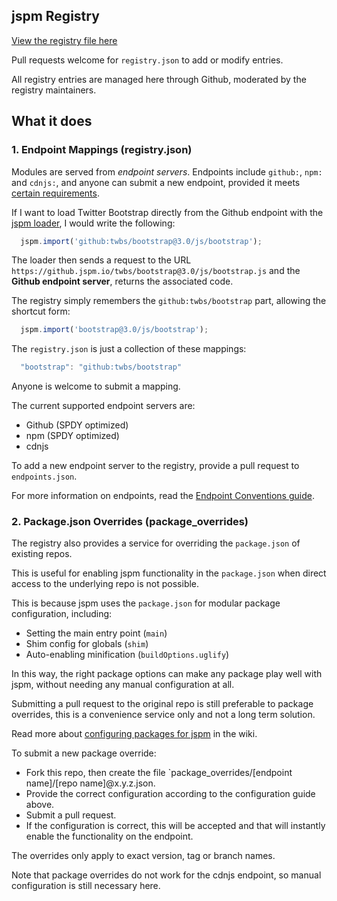 jspm Registry
---

[View the registry file here](https://github.com/jspm/registry/blob/master/registry.json)

Pull requests welcome for `registry.json` to add or modify entries.

All registry entries are managed here through Github, moderated by the registry maintainers.

What it does
---

### 1. Endpoint Mappings (registry.json)

Modules are served from _endpoint servers_. Endpoints include `github:`, `npm:` and `cdnjs:`, and anyone can submit a new endpoint, provided it meets [certain requirements](https://github.com/jspm/registry/wiki/Endpoint-Conventions).

If I want to load Twitter Bootstrap directly from the Github endpoint with the [jspm loader](https://github.com/jspm/jspm-loader), I would write the following:

```javascript
  jspm.import('github:twbs/bootstrap@3.0/js/bootstrap');
```

The loader then sends a request to the URL `https://github.jspm.io/twbs/bootstrap@3.0/js/bootstrap.js` and the **Github endpoint server**, returns the associated code.

The registry simply remembers the `github:twbs/bootstrap` part, allowing the shortcut form:

```javascript
  jspm.import('bootstrap@3.0/js/bootstrap');
```

The `registry.json` is just a collection of these mappings:

```javascript
  "bootstrap": "github:twbs/bootstrap"
```

Anyone is welcome to submit a mapping.

The current supported endpoint servers are:

* Github (SPDY optimized)
* npm (SPDY optimized)
* cdnjs

To add a new endpoint server to the registry, provide a pull request to `endpoints.json`.

For more information on endpoints, read the [Endpoint Conventions guide](https://github.com/jspm/registry/wiki/Endpoint-Conventions).

### 2. Package.json Overrides (package_overrides)

The registry also provides a service for overriding the `package.json` of existing repos.

This is useful for enabling jspm functionality in the `package.json` when direct access to the underlying repo is not possible.

This is because jspm uses the `package.json` for modular package configuration, including:

* Setting the main entry point (`main`)
* Shim config for globals (`shim`)
* Auto-enabling minification (`buildOptions.uglify`)

In this way, the right package options can make any package play well with jspm, without needing any manual configuration at all.

Submitting a pull request to the original repo is still preferable to package overrides, this is a convenience service only and not a long term solution.

Read more about [configuring packages for jspm](https://github.com/jspm/registry/wiki/Configuring-Packages-for-jspm) in the wiki.

To submit a new package override:

* Fork this repo, then create the file `package_overrides/[endpoint name]/[repo name]@x.y.z.json.
* Provide the correct configuration according to the configuration guide above.
* Submit a pull request.
* If the configuration is correct, this will be accepted and that will instantly enable the functionality on the endpoint.

The overrides only apply to exact version, tag or branch names.

Note that package overrides do not work for the cdnjs endpoint, so manual configuration is still necessary here.



